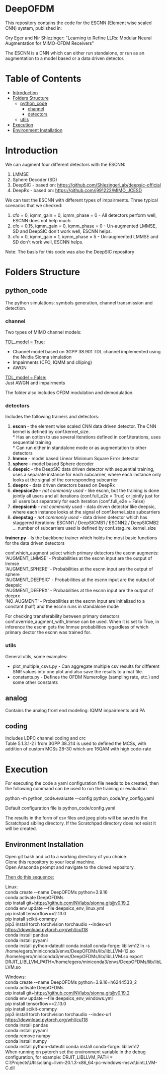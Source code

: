 # DeepOFDM

This repository contains the code for the ESCNN (Element wise scaled CNN) system, published in:

Ory Eger and Nir Shlezinger: "Learning to Refine LLRs: Modular Neural Augmentation for MIMO-OFDM Receivers"

The ESCNN is a DNN which can either run standalone, or run as an augmentation to a model based or a data driven detector. 

# Table of Contents

- [Introduction](#introduction)
- [Folders Structure](#folders-structure)
  * [python_code](#python_code)
    + [channel](#channel)
    + [detectors](#detectors)
   + [utils](#utils)  
- [Execution](#execution)
- [Environment Installation](#environment-installation)
  
# Introduction

We can augment four different detectors with the ESCNN:
1. LMMSE
2. Sphere Decoder (SD)
3. DeepSIC - based on: https://github.com/ShlezingerLab/deepsic-official  
4. DeepRx - based on: https://github.com/j991222/MIMO_JCESD  

We can test the ESCNN with different types of impairments. Three typical scenarios that we checked:
1. cfo = 0,    iqmm_gain = 0, iqmm_phase = 0 - All detectors perform well, ESCNN does not help much.
2. cfo = 0.15, iqmm_gain = 0, iqmm_phase = 0 - Un-augmented LMMSE, SD and DeepSIC don't work well, ESCNN helps.
3. cfo = 0,    iqmm_gain = 1, iqmm_phase = 5 - Un-augmented LMMSE and SD don't work well, ESCNN helps.


Note: The basis for this code was also the DeepSIC repository 


# Folders Structure

## python_code 

The python simulations: symbols generation, channel transmission and detection.

### channel 


Two types of MIMO channel models:

<u>TDL_model = True:</u>  
- Channel model based on 3GPP 38.901 TDL channel implemented using the  Nvidia Sionna simulation 
- Impairments (CFO, IQMM and clliping)
- AWGN
  
<u>TDL_model = False:</u>  
Just AWGN and impairments

The folder also includes OFDM modulation and demodulation.

### detectors 

Includes the following trainers and detectors:

1. **escnn** - the element wise scaled CNN data driven detector. The CNN kernel is defined by conf.kernel_size.  
   \* Has an option to use several iterations defined in conf.iterations, uses sequential training  
   \* Can run either in standalone mode or as augmentation to other detectors
2. **lmmse** - model based Linear Minimum Square Error detector
3. **sphere** - model based Sphere decoder
4. **deepsic** - the DeepSIC data driven detector with sequential training, uses a separate instance for each subcarrier, where each instance only looks at the signal of the corresponding subcarrier
5. **deeprx** - data driven detectors based on DeepRx
6. **deepsice2e** - *not commonly used* - like escnn, but the training is done jointly all users and all iterations (conf.full_e2e = True) or jointly just for all users but separately for each iteration (conf.full_e2e = False) 
7. **deepsicmb** - *not commonly used* - data driven detector like deepsic, where each instance looks at the signal of conf.kernel_size subcarriers
8. **deepstag** - *not commonly used* - data driven detector which has staggered iterations: ESCNN1 / DeepSICMB1 / ESCNN2 / DeepSICMB2 ... number of subcarriers used is defined by conf.stag_re_kernel_size

**trainer.py** - Is the backbone trainer which holds the most basic functions for the data driven detectors

conf.which_augment select which primary detectors the escnn augments:  
'AUGMENT_LMMSE' -   Probabilities at the escnn input are the output of lmmse  
'AUGMENT_SPHERE' -  Probabilities at the escnn input are the output of sphere  
'AUGMENT_DEEPSIC' - Probabilities at the escnn input are the output of deepsic  
'AUGMENT_DEEPRX' -  Probabilities at the escnn input are the output of deeprx  
'NO_AUGMENT' -      Probabilities at the escnn input are initialized to a constant (half) and the escnn runs in standalone mode

For checking transferability between primary detectors conf.override_augment_with_lmmse can be used.
When it is set to True, in inference the escnn gets the lmmse probabilities regardless of which primary dector the escnn was trained for.  

### utils

General utils, some examples: 
- plot_multiple_csvs.py - Can aggregate multiple csv results for different SNR values into one plot and also save the results to a mat file. 
- constants.py - Defines the OFDM Numeroligy (sampling rate, etc.) and some other constants


## analog
Contains the analog front end modeling: IQMM impairments and PA

## coding
Includes LDPC channel coding and crc  
Table 5.1.3.1-2 i from 3GPP 38.214 is used to defined the MCSs, with addition of custom MCSs 28-30 which are 16QAM with high code-rate 


# Execution

For executing the code a yaml configuration file needs to be created,
then the following command can be used to run the training or evaluation

python -m python_code.evaluate --config python_code/my_config.yaml

Default configuration file is python_code/config.yaml

The results in the form of csv files and jpeg plots will be saved is the Scratchpad sibling directory. If the Scratchpad directory does not exist it will be created.

## Environment Installation

Open git bash and cd to a working directory of you choice.  
Clone this repository to your local machine.  
Open Anaconda prompt and navigate to the cloned repository.  
  
<u>Then do this sequence:</u>

Linux:  
conda create --name DeepOFDMs python=3.9.16  
conda activate DeepOFDMs  
pip install git+https://github.com/NVlabs/sionna.git@v0.19.2  
conda env update --file deepsics_env_linux.yml  
pip install tensorflow==2.13.0  
pip install scikit-commpy  
pip3 install torch torchvision torchaudio --index-url https://download.pytorch.org/whl/cu118  
conda install pandas  
conda install pyyaml  
conda install python-dateutil
conda install conda-forge::libllvm12
ln -s /home/egero/miniconda3/envs/DeepOFDMs/lib/libLLVM-12.so /home/egero/miniconda3/envs/DeepOFDMs/lib/libLLVM.so
export DRJIT_LIBLLVM_PATH=/home/egero/miniconda3/envs/DeepOFDMs/lib/libLLVM.so

  

Windows:  
conda create --name DeepOFDMs python=3.9.16=h6244533_2  
conda activate DeepOFDMs  
pip install git+https://github.com/NVlabs/sionna.git@v0.19.2  
conda env update --file deepsics_env_windows.yml  
pip install tensorflow==2.13.0  
pip install scikit-commpy  
pip3 install torch torchvision torchaudio --index-url https://download.pytorch.org/whl/cu118  
conda install pandas  
conda install pyyaml  
conda remove numpy  
conda install numpy  
conda install python-dateutil
conda install conda-forge::libllvm12  
When running on pytorch set the environment variable in the debug configuration, for example:
DRJIT_LIBLLVM_PATH = C:\Projects\Utils\clang+llvm-20.1.3-x86_64-pc-windows-msvc\bin\LLVM-C.dll

